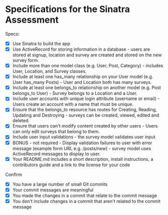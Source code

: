 # Specifications for the Sinatra Assessment

Specs:
- [x] Use Sinatra to build the app
- [x] Use ActiveRecord for storing information in a database - users are stored at signup, location and survey are created and stored on the new survey form.
- [x] Include more than one model class (e.g. User, Post, Category) - includes User, Location, and Survey classes.
- [x] Include at least one has_many relationship on your User model (e.g. User has_many Posts) - User and Location both has many surveys.  
- [X] Include at least one belongs_to relationship on another model (e.g. Post belongs_to User) - Survey belongs to a Location and a User.
- [X] Include user accounts with unique login attribute (username or email) - Users create an account with a name that must be unique.
- [X] Ensure that the belongs_to resource has routes for Creating, Reading, Updating and Destroying - surveys can be created, viewed, edited and deleted.
- [X] Ensure that users can't modify content created by other users - Users can only edit surveys that belong to them.
- [X] Include user input validations - the survey model validates user input
- [X] BONUS - not required - Display validation failures to user with error message (example form URL e.g. /posts/new) - survey model uses ActiveRecord messages to display to user.
- [X] Your README.md includes a short description, install instructions, a contributors guide and a link to the license for your code

Confirm
- [X] You have a large number of small Git commits
- [X] Your commit messages are meaningful
- [X] You made the changes in a commit that relate to the commit message
- [X] You don't include changes in a commit that aren't related to the commit message